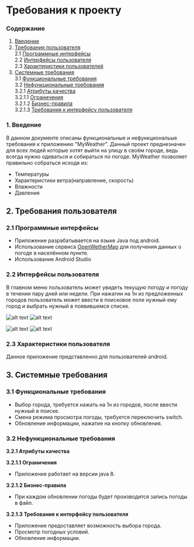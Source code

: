 # Требования к проекту### Содержание1. [Введение](#1)2. [Требования пользователя](#2) <br>2.1 [Программные интерфейсы](#2.1) <br>2.2 [Интерфейсы пользователя](#2.2) <br>2.3 [Характеристики пользователей](#2.3)<br>3. [Системные требования](#3)<br>3.1 [Функциональные требования](#3.1)<br> 3.2 [Нефункциональные требования](#3.2)<br>3.2.1 [Атрибуты качества](#3.2.1)<br>3.2.1.1 [Ограничения](#3.2.1.1)<br>3.2.1.2 [Бизнес-правила](#3.2.1.2)<br>3.2.1.3 [Требования к интерфейсу пользователя](#3.2.1.3)<br>### 1. Введение <a name="1"></a>В данном документе описаны функциональные и нефункциональые требования к приложению "MyWeather".Данный проект преднезначен для всех людей которые хотят выйти на улицу в своём городе, ведь всегда нужно одеваться и собираться по погоде.MyWeather позволяет правильно собраться исходя из:* Температуры* Характеристики ветра(направление, скорость)* Влажности* Давления## 2. Требования пользователя <a name="2"></a>### 2.1 Программные интерфейсы <a name="2.1"></a>* Приложение разрабатывается на языке Java под android.* Использование сервиса [OpenWetherMap](https://openweathermap.org) для получения данных о погоде в населённом пункте.* Использование Android Studio### 2.2 Интерфейсы пользователя <a name="2.2"></a>В главном меню пользователь может увидеть текущую погоду и погоду в течении пару дней или недели. При нажатии на 1н из предложенных городов пользователь может ввести в поисковое поле нужный ему город и выбрать нужный в появившемся списке.![alt text](https://github.com/vampir9939/Tritpo/blob/master/MyWeather/Documentation/Mockup/MainMenu.PNG "Application main window")![alt text](https://github.com/vampir9939/Tritpo/blob/master/MyWeather/Documentation/Mockup/MainMenu24h.PNG "Application main window 24h")![alt text](https://github.com/vampir9939/Tritpo/blob/master/MyWeather/Documentation/Mockup/MainMenuWeek.PNG "Application main window Week")![alt text](https://github.com/vampir9939/Tritpo/blob/master/MyWeather/Documentation/Mockup/СhooseSity.PNG "СhooseSity")### 2.3 Характеристики пользователя <a name="2.3"></a>Данное приложение представленно для пользователей android.## 3. Системные требования <a name="3"></a>### 3.1 Функциональные требования <a name="3.1"></a>* Выбор города, требуется нажать на 1н из городов, после ввести нужный в поиске.* Смена режима просмотра погоды, требуется переключить switch.* Обновление информации, нажатие на кнопку обновления.### 3.2 Нефункциональные требования <a name="3.2"></a>**3.2.1 Атрибуты качества<a name="3.2.1"></a>****3.2.1.1 Ограничения <a name="3.2.1.1"></a>*** Приложение работает на версии java 8.**3.2.1.2 Бизнес-правила <a name="3.2.1.2"></a>*** При каждом обновлении погоды будет производится запись погоды в файл.**3.2.1.3 Требования к интерфейсу пользователя <a name="3.2.1.3"></a>*** Приложение предоставляет возможность выбора города.* Просмотр погодных условий.* Обновление информации.